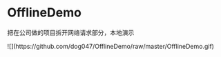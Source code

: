 # OfflineDemo
把在公司做的项目拆开网络请求部分，本地演示
 <p>![](https://github.com/dog047/OfflineDemo/raw/master/OfflineDemo.gif)

